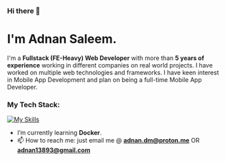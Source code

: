 ### Hi there 👋
# I'm Adnan Saleem.
I'm a **Fullstack (FE-Heavy) Web Developer** with more than **5 years of experience** working in different companies on real world projects. I have worked on multiple web technologies and frameworks. I have keen interest in Mobile App Development and plan on being a full-time Mobile App Developer.

### My Tech Stack:
[![My Skills](https://skillicons.dev/icons?i=js,html,css,cs,mongodb,ts,nextjs,react,express,dotnet,materialui,tailwind,redux,nodejs,jest,jquery,python,vite,git,github,npm,notion,prisma,bootstrap)](https://skillicons.dev) 

- I’m currently learning **Docker**.
- 📫 How to reach me: just email me @ **adnan.dm@proton.me** OR **adnan13893@gmail.com**

